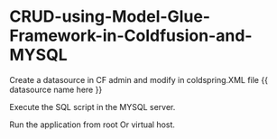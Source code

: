 # CRUD-using-Model-Glue-Framework-in-Coldfusion-and-MYSQL

Create a datasource in CF admin and modify in coldspring.XML file <entry key="dsn"><value>{{ datasource name here }}</value></entry>

Execute the SQL script in the MYSQL server.

Run the application from root Or virtual host. 

